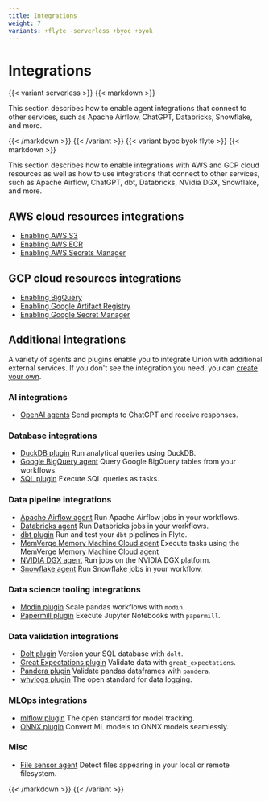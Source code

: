 ```yaml
---
title: Integrations
weight: 7
variants: +flyte -serverless +byoc +byok
---
```


# Integrations

{{< variant serverless >}}
{{< markdown >}}

This section describes how to enable agent integrations that connect to other
services, such as Apache Airflow, ChatGPT, Databricks, Snowflake, and more.

{{< /markdown >}}
{{< /variant >}}
{{< variant byoc byok flyte >}}
{{< markdown >}}

This section describes how to enable integrations with AWS and GCP cloud
resources as well as how to use integrations that connect to other services,
such as Apache Airflow, ChatGPT, dbt, Databricks, NVidia DGX, Snowflake, and
more.

## AWS cloud resources integrations

* [Enabling AWS S3](./enabling-aws-resources/enabling-aws-s3.md)
* [Enabling AWS ECR](./enabling-aws-resources/enabling-aws-ecr.md)
* [Enabling AWS Secrets Manager](./enabling-aws-resources/enabling-aws-secrets-manager.md)

## GCP cloud resources integrations

* [Enabling BigQuery](./enabling-gcp-resources/enabling-bigquery.md)
* [Enabling Google Artifact Registry](./enabling-gcp-resources/enabling-google-artifact-registry.md)
* [Enabling Google Secret Manager](./enabling-gcp-resources/enabling-google-secret-manager.md)

## Additional integrations

A variety of agents and plugins enable you to integrate Union with additional external services. If you don't see the integration you need, you can [create your own](./agents/_index.md#creating-a-new-agent).

### AI integrations

* [OpenAI agents](./agents/openai-agents/_index.md) Send prompts to ChatGPT and receive responses.

### Database integrations

* [DuckDB plugin](https://docs.flyte.org/en/latest/flytesnacks/examples/duckdb_plugin/index.html) Run analytical queries using DuckDB.
* [Google BigQuery agent](./agents/bigquery-agent/_index.md) Query Google BigQuery tables from your workflows.
* [SQL plugin](https://docs.flyte.org/en/latest/flytesnacks/examples/sql_plugin/index.html) Execute SQL queries as tasks.

### Data pipeline integrations

* [Apache Airflow agent](./agents/airflow-agent/_index.md) Run Apache Airflow jobs in your workflows.
* [Databricks agent](./agents/databricks-agent/_index.md) Run Databricks jobs in your workflows.
* [dbt plugin](https://docs.flyte.org/en/latest/flytesnacks/examples/dbt_plugin/index.html) Run and test your `dbt` pipelines in Flyte.
* [MemVerge Memory Machine Cloud agent](./agents/mmcloud-agent/_index.md) Execute tasks using the MemVerge Memory Machine Cloud agent
* [NVIDIA DGX agent](./agents/dgx-agent.md) Run jobs on the NVIDIA DGX platform.
* [Snowflake agent](./agents/snowflake-agent/_index.md) Run Snowflake jobs in your workflow.

### Data science tooling integrations

* [Modin plugin](https://docs.flyte.org/en/latest/flytesnacks/examples/modin_plugin/index.html) Scale pandas workflows with `modin`.
* [Papermill plugin](https://docs.flyte.org/en/latest/flytesnacks/examples/papermill_plugin/index.html) Execute Jupyter Notebooks with `papermill`.

### Data validation integrations

* [Dolt plugin](https://docs.flyte.org/en/latest/flytesnacks/examples/dolt_plugin/index.html) Version your SQL database with `dolt`.
* [Great Expectations plugin](https://docs.flyte.org/en/latest/flytesnacks/examples/greatexpectations_plugin/index.html) Validate data with `great_expectations`.
* [Pandera plugin](https://docs.flyte.org/en/latest/flytesnacks/examples/pandera_plugin/index.html) Validate pandas dataframes with `pandera`.
* [whylogs plugin](https://docs.flyte.org/en/latest/flytesnacks/examples/whylogs_plugin/index.html) The open standard for data logging.

### MLOps integrations

* [mlflow plugin](https://docs.flyte.org/en/latest/flytesnacks/examples/mlflow_plugin/index.html) The open standard for model tracking.
* [ONNX plugin](https://docs.flyte.org/en/latest/flytesnacks/examples/onnx_plugin/index.html) Convert ML models to ONNX models seamlessly.

### Misc

* [File sensor agent](./agents/file-sensor-agent/_index.md) Detect files appearing in your local or remote filesystem.

{{< /markdown >}}
{{< /variant >}}

